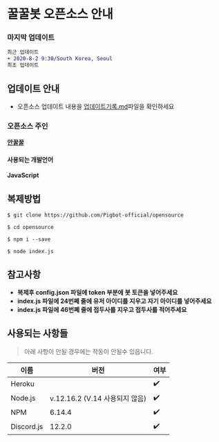 # 꿀꿀봇 오픈소스 안내

### 마지막 업데이트
```diff
최근 업데이트
+ 2020-8-2 9:30/South Korea, Seoul
최초 업데이트

```

## 업데이트 안내
+ 오픈소스 업데이트 내용을 [업데이트기록.md](업데이트기록.md)파일을 확인하세요

### 오픈소스 주인
**[안꿀꿀](https://github.com/MadeGOD)**

#### 사용되는 개발언어
**JavaScript**

## 복제방법
```
$ git clone https://github.com/Pigbot-official/opensource

$ cd opensource

$ npm i --save

$ node index.js
```
## 참고사항
* **복제후 config.json 파일에 token 부분에 봇 토큰을 넣어주세요**
* **index.js 파일에 24번쩨 줄에 유저 아이디를 지우고 자기 아이디를 넣어주세요**
* **index.js 파일에 46번쩨 줄에 접두사를 지우고 접두사를 적어주세요**

## 사용되는 사항들
> 아래 사항이 안될 경우에는 작동이 안될수 있읍니다.

| 이름       | 버전                          | 여부           |
| ---------- | ---------------------------- | ----------------|
| Heroku     |                              | ✔️               |
| Node.js    | v.12.16.2 (V.14 사용되지 않음)| ✔️               |
| NPM        | 6.14.4                       | ✔️               |
| Discord.js | 12.2.0                       | ✔️               |
